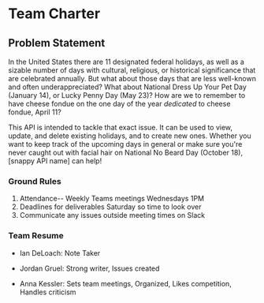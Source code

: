 # Team Charter

## Problem Statement
In the United States there are 11 designated federal holidays, as well as a sizable number of days with cultural, religious, or historical significance that are celebrated annually.  But what about those days that are less well-known and often underappreciated?  What about National Dress Up Your Pet Day (January 14), or Lucky Penny Day (May 23)?  How are we to remember to have cheese fondue on the one day of the year *dedicated* to cheese fondue, April 11?

This API is intended to tackle that exact issue.  It can be used to view, update, and delete existing holidays, and to create new ones.  Whether you want to keep track of the upcoming days in general or make sure you're never caught out with facial hair on National No Beard Day (October 18), [snappy API name] can help!


### Ground Rules
1. Attendance-- Weekly Teams meetings Wednesdays 1PM
2. Deadlines for deliverables Saturday so time to look over
3. Communicate any issues outside meeting times on Slack

### Team Resume
* Ian DeLoach: Note Taker

* Jordan Gruel: Strong writer, Issues created

* Anna Kessler: Sets team meetings, Organized, Likes competition, Handles criticism 

